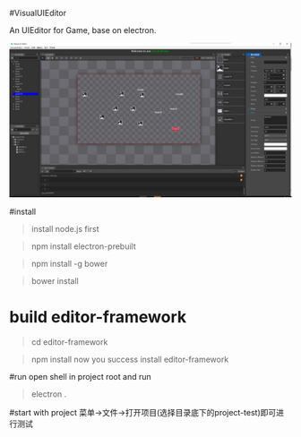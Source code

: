 #VisualUIEditor

An UIEditor for Game, base on electron.

![](./screenshot/screenprint.png)

#install
> install node.js first

> npm install electron-prebuilt

> npm install -g bower

> bower install

# build editor-framework
> cd editor-framework

> npm install
now you success install editor-framework

#run
open shell in project root and run
> electron .

#start with project
菜单->文件->打开项目(选择目录底下的project-test)即可进行测试